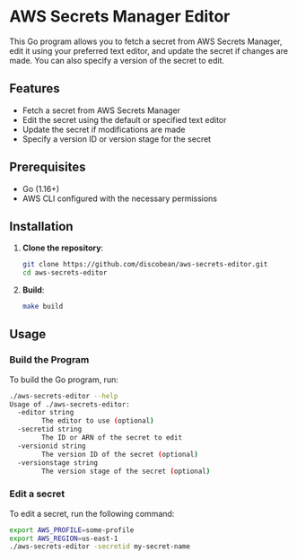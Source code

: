 # AWS Secrets Manager Editor

This Go program allows you to fetch a secret from AWS Secrets Manager, 
edit it using your preferred text editor, and update the secret if 
changes are made. You can also specify a version of the secret to edit.

## Features
- Fetch a secret from AWS Secrets Manager
- Edit the secret using the default or specified text editor
- Update the secret if modifications are made
- Specify a version ID or version stage for the secret

## Prerequisites
- Go (1.16+)
- AWS CLI configured with the necessary permissions

## Installation
1. **Clone the repository**:
    ```sh
    git clone https://github.com/discobean/aws-secrets-editor.git
    cd aws-secrets-editor
    ```

2. **Build**:
    ```sh
    make build
    ```

## Usage
### Build the Program
To build the Go program, run:

```sh
./aws-secrets-editor --help
Usage of ./aws-secrets-editor:
  -editor string
    	The editor to use (optional)
  -secretid string
    	The ID or ARN of the secret to edit
  -versionid string
    	The version ID of the secret (optional)
  -versionstage string
    	The version stage of the secret (optional)
```

### Edit a secret
To edit a secret, run the following command:

```sh
export AWS_PROFILE=some-profile
export AWS_REGION=us-east-1
./aws-secrets-editor -secretid my-secret-name
```